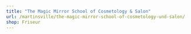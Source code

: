 ```yaml
---
title: "The Magic Mirror School of Cosmetology & Salon"
url: /martinsville/the-magic-mirror-school-of-cosmetology-und-salon/
shop: Friseur
---
```

